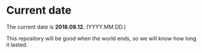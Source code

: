 # Current date

The current date is **2018.08.12.** (YYYY.MM.DD.)

This repository will be good when the world ends, so we will know how long it lasted.